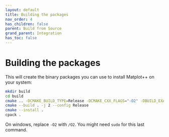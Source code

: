 ```yaml
---
layout: default
title: Building the packages
nav_order: 4
has_children: false
parent: Build from Source
grand_parent: Integration
has_toc: false
---
```

# Building the packages

This will create the binary packages you can use to install Matplot++ on your system:

```bash
mkdir build
cd build
cmake .. -DCMAKE_BUILD_TYPE=Release -DCMAKE_CXX_FLAGS="-O2" -DBUILD_EXAMPLES=OFF -DBUILD_TESTS=OFF
cmake --build . -j 2 --config Release
cmake --install .
cpack .
```

On windows, replace `-O2` with `/O2`. You might need `sudo` for this last command.






<!-- Generated with mdsplit: https://github.com/alandefreitas/mdsplit -->

